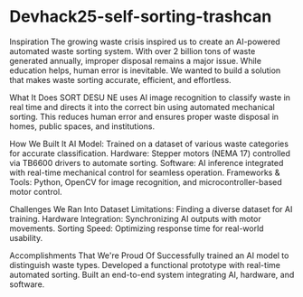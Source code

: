 # Devhack25-self-sorting-trashcan
Inspiration
The growing waste crisis inspired us to create an AI-powered automated waste sorting system. With over 2 billion tons of waste generated annually, improper disposal remains a major issue. While education helps, human error is inevitable. We wanted to build a solution that makes waste sorting accurate, efficient, and effortless.

What It Does
SORT DESU NE uses AI image recognition to classify waste in real time and directs it into the correct bin using automated mechanical sorting. This reduces human error and ensures proper waste disposal in homes, public spaces, and institutions.

How We Built It
AI Model: Trained on a dataset of various waste categories for accurate classification.
Hardware: Stepper motors (NEMA 17) controlled via TB6600 drivers to automate sorting.
Software: AI inference integrated with real-time mechanical control for seamless operation.
Frameworks & Tools: Python, OpenCV for image recognition, and microcontroller-based motor control.

Challenges We Ran Into
Dataset Limitations: Finding a diverse dataset for AI training.
Hardware Integration: Synchronizing AI outputs with motor movements.
Sorting Speed: Optimizing response time for real-world usability.

Accomplishments That We're Proud Of
Successfully trained an AI model to distinguish waste types.
Developed a functional prototype with real-time automated sorting.
Built an end-to-end system integrating AI, hardware, and software.
